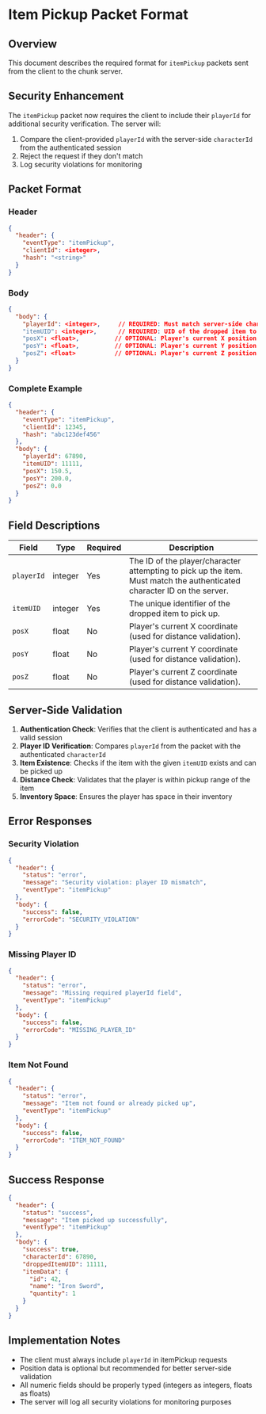 # Item Pickup Packet Format

## Overview
This document describes the required format for `itemPickup` packets sent from the client to the chunk server.

## Security Enhancement
The `itemPickup` packet now requires the client to include their `playerId` for additional security verification. The server will:
1. Compare the client-provided `playerId` with the server-side `characterId` from the authenticated session
2. Reject the request if they don't match
3. Log security violations for monitoring

## Packet Format

### Header
```json
{
  "header": {
    "eventType": "itemPickup",
    "clientId": <integer>,
    "hash": "<string>"
  }
}
```

### Body
```json
{
  "body": {
    "playerId": <integer>,     // REQUIRED: Must match server-side characterId
    "itemUID": <integer>,      // REQUIRED: UID of the dropped item to pick up
    "posX": <float>,          // OPTIONAL: Player's current X position
    "posY": <float>,          // OPTIONAL: Player's current Y position
    "posZ": <float>           // OPTIONAL: Player's current Z position
  }
}
```

### Complete Example
```json
{
  "header": {
    "eventType": "itemPickup",
    "clientId": 12345,
    "hash": "abc123def456"
  },
  "body": {
    "playerId": 67890,
    "itemUID": 11111,
    "posX": 150.5,
    "posY": 200.0,
    "posZ": 0.0
  }
}
```

## Field Descriptions

| Field | Type | Required | Description |
|-------|------|----------|-------------|
| `playerId` | integer | Yes | The ID of the player/character attempting to pick up the item. Must match the authenticated character ID on the server. |
| `itemUID` | integer | Yes | The unique identifier of the dropped item to pick up. |
| `posX` | float | No | Player's current X coordinate (used for distance validation). |
| `posY` | float | No | Player's current Y coordinate (used for distance validation). |
| `posZ` | float | No | Player's current Z coordinate (used for distance validation). |

## Server-Side Validation

1. **Authentication Check**: Verifies that the client is authenticated and has a valid session
2. **Player ID Verification**: Compares `playerId` from the packet with the authenticated `characterId`
3. **Item Existence**: Checks if the item with the given `itemUID` exists and can be picked up
4. **Distance Check**: Validates that the player is within pickup range of the item
5. **Inventory Space**: Ensures the player has space in their inventory

## Error Responses

### Security Violation
```json
{
  "header": {
    "status": "error",
    "message": "Security violation: player ID mismatch",
    "eventType": "itemPickup"
  },
  "body": {
    "success": false,
    "errorCode": "SECURITY_VIOLATION"
  }
}
```

### Missing Player ID
```json
{
  "header": {
    "status": "error", 
    "message": "Missing required playerId field",
    "eventType": "itemPickup"
  },
  "body": {
    "success": false,
    "errorCode": "MISSING_PLAYER_ID"
  }
}
```

### Item Not Found
```json
{
  "header": {
    "status": "error",
    "message": "Item not found or already picked up", 
    "eventType": "itemPickup"
  },
  "body": {
    "success": false,
    "errorCode": "ITEM_NOT_FOUND"
  }
}
```

## Success Response

```json
{
  "header": {
    "status": "success",
    "message": "Item picked up successfully",
    "eventType": "itemPickup"
  },
  "body": {
    "success": true,
    "characterId": 67890,
    "droppedItemUID": 11111,
    "itemData": {
      "id": 42,
      "name": "Iron Sword",
      "quantity": 1
    }
  }
}
```

## Implementation Notes

- The client must always include `playerId` in itemPickup requests
- Position data is optional but recommended for better server-side validation
- All numeric fields should be properly typed (integers as integers, floats as floats)
- The server will log all security violations for monitoring purposes

